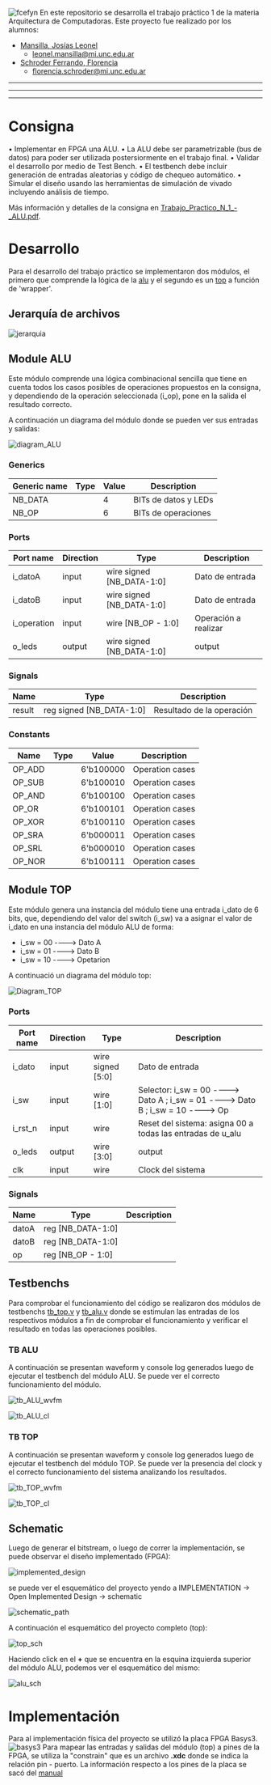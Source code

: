 ![fcefyn]( /img/fcefyn_logo.png)
En este repositorio se desarrolla el trabajo práctico 1 de la materia Arquitectura de Computadoras.
Este proyecto fue realizado por los alumnos: 
- [Mansilla, Josías Leonel](https://github.com/w3rqil)
    - leonel.mansilla@mi.unc.edu.ar
- [Schroder Ferrando, Florencia](https://github.com/FlorSchroder) 
    - florencia.schroder@mi.unc.edu.ar













----
----

----


# Consigna

• Implementar en FPGA una ALU.
• La ALU debe ser parametrizable (bus de datos) para
poder ser utilizada postersiormente en el trabajo final.
• Validar el desarrollo por medio de Test Bench.
• El testbench debe incluir generación de entradas
aleatorias y código de chequeo automático.
• Simular el diseño usando las herramientas de
simulación de vivado incluyendo análisis de tiempo.

Más información y detalles de la consigna en [Trabajo_Practico_N_1_-_ALU.pdf](/Trabajo_Practico_N_1_-_ALU.pdf).

# Desarrollo

Para el desarrollo del trabajo práctico se implementaron dos módulos, el primero que comprende la lógica de la [alu](/src/alu.v) y el segundo es un [top](/src/top.v) a función de 'wrapper'.
## Jerarquía de archivos

![jerarquia]( /img/files_hierarchy.png)


## Module ALU

Este módulo comprende una lógica combinacional sencilla que tiene en cuenta todos los casos posibles de operaciones propuestos en la consigna, y dependiendo de la operación seleccionada (i_op), pone en la salida el resultado correcto.

A continuación un diagrama del módulo donde se pueden ver sus entradas y salidas:

![diagram_ALU]( /doxy/alu.svg)

### Generics

| Generic name | Type | Value | Description          |
| ------------ | ---- | ----- | -------------------- |
| NB_DATA      |      | 4     | BITs de datos y LEDs |
| NB_OP        |      | 6     | BITs de operaciones  |

### Ports

| Port name   | Direction | Type                         | Description          |
| ----------- | --------- | ---------------------------- | -------------------- |
| i_datoA     | input     | wire    signed [NB_DATA-1:0] | Dato de entrada      |
| i_datoB     | input     | wire    signed [NB_DATA-1:0] | Dato de entrada      |
| i_operation | input     | wire    [NB_OP - 1:0]        | Operación a realizar |
| o_leds      | output    | wire    signed [NB_DATA-1:0] | output               |

### Signals

| Name   | Type                     | Description               |
| ------ | ------------------------ | ------------------------- |
| result | reg signed [NB_DATA-1:0] | Resultado de la operación |

### Constants

| Name   | Type | Value     | Description     |
| ------ | ---- | --------- | --------------- |
| OP_ADD |      | 6'b100000 | Operation cases |
| OP_SUB |      | 6'b100010 | Operation cases |
| OP_AND |      | 6'b100100 | Operation cases |
| OP_OR  |      | 6'b100101 | Operation cases |
| OP_XOR |      | 6'b100110 | Operation cases |
| OP_SRA |      | 6'b000011 | Operation cases |
| OP_SRL |      | 6'b000010 | Operation cases |
| OP_NOR |      | 6'b100111 | Operation cases |


## Module TOP

Este módulo genera una instancia del módulo tiene una entrada i_dato de 6 bits, que, dependiendo del valor del switch (i_sw) va a asignar el valor de i_dato en una instancia del módulo ALU de forma:
- i_sw = 00 ----> Dato A
- i_sw = 01 ----> Dato B
- i_sw = 10 ----> Opetarion


A continuació un diagrama del módulo top:

![Diagram_TOP]( /doxy/top.svg)


### Ports

| Port name | Direction | Type                 | Description                                                                    |
| --------- | --------- | -------------------- | ------------------------------------------------------------------------------ |
| i_dato    | input     | wire signed    [5:0] | Dato de entrada                                                                |
| i_sw      | input     | wire [1:0]           | Selector: i_sw = 00 ----> Dato A ; i_sw = 01 ----> Dato B ; i_sw = 10 ----> Op |
| i_rst_n   | input     | wire                 | Reset del sistema: asigna 00 a todas las entradas de u_alu                     |
| o_leds    | output    | wire [3:0]           | output                                                                         |
| clk       | input     | wire                 | Clock del sistema                                                              |

### Signals

| Name  | Type              | Description |
| ----- | ----------------- | ----------- |
| datoA | reg [NB_DATA-1:0] |             |
| datoB | reg [NB_DATA-1:0] |             |
| op    | reg [NB_OP - 1:0] |             |



## Testbenchs

Para comprobar el funcionamiento del código se realizaron dos módulos de testbenchs [tb_top.v](/tb/tb_top.v) y [tb_alu.v](/tb/tb_alu.v) donde se estimulan las entradas de los respectivos módulos a fin de comprobar el funcionamiento y verificar el resultado en todas las operaciones posibles. 

### TB ALU

A continuación se presentan waveform y console log generados luego de ejecutar el testbench del módulo ALU. Se puede ver el correcto funcionamiento del módulo.

![tb_ALU_wvfm]( /img/tb_ALU_waveform.png)

![tb_ALU_cl]( /img/tb_ALU_consolelog.png)

### TB TOP

A continuación se presentan waveform y console log generados luego de ejecutar el testbench del módulo TOP. Se puede ver la presencia del clock y el correcto funcionamiento del sistema analizando los resultados.

![tb_TOP_wvfm]( /img/tb_TOP_waveform.png)

![tb_TOP_cl]( /img/tb_TOP_consolelog.png)

## Schematic

Luego de generar el bitstream, o luego de correr la implementación, se puede observar el diseño implementado (FPGA):

![implemented_design]( /img/implemented_design.png)

se puede ver el esquemático del proyecto yendo a IMPLEMENTATION -> Open Implemented Design -> schematic

![schematic_path]( /img/schematic_path.png)

A continuación el esquemático del proyecto completo (top):

![top_sch]( /img/top_schematic.png)

Haciendo click en el **+** que se encuentra en la esquina izquierda superior del módulo ALU, podemos ver el esquemático del mismo:

![alu_sch]( /img/alu_schematic.png)



# Implementación


Para al implementación física del proyecto se utilizó la placa FPGA Basys3.
![basys3]( /img/basys3.png)
Para mapear las entradas y salidas del módulo (top) a pines de la FPGA, se utiliza la "constrain" que es un archivo **.xdc** donde se indica la relación pin - puerto.
La información respecto a los pines de la placa se sacó del [manual](https://digilent.com/reference/_media/basys3:basys3_rm.pdf?srsltid=AfmBOopBRMOUHZG2_Xn86jTcK6dT0e-yzTtUlj_K6XpYx0ugkVC3I6mR)